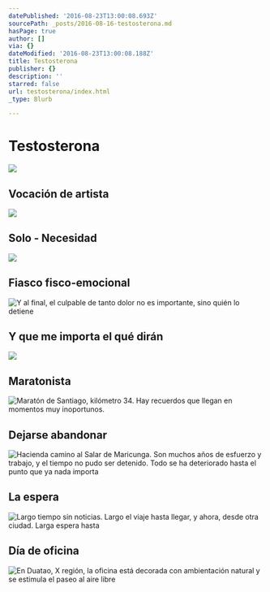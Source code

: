 ```yaml
---
datePublished: '2016-08-23T13:00:08.693Z'
sourcePath: _posts/2016-08-16-testosterona.md
hasPage: true
author: []
via: {}
dateModified: '2016-08-23T13:00:08.188Z'
title: Testosterona
publisher: {}
description: ''
starred: false
url: testosterona/index.html
_type: Blurb

---
```

# Testosterona
![](https://the-grid-user-content.s3-us-west-2.amazonaws.com/95845333-2fc8-4ba4-b2be-ea8aebe61999.jpg)

## Vocación de artista
![](https://the-grid-user-content.s3-us-west-2.amazonaws.com/95845333-2fc8-4ba4-b2be-ea8aebe61999.jpg)

## Solo - Necesidad
![](https://the-grid-user-content.s3-us-west-2.amazonaws.com/9b649ba6-d9eb-46fd-8ff1-fd4072713908.jpg)

## Fiasco fisco-emocional
![Y al final, el culpable de tanto dolor no es importante, sino quién lo detiene](https://the-grid-user-content.s3-us-west-2.amazonaws.com/71f4ec16-67f9-476d-bb12-cd195885dda3.jpg)

## Y que me importa el qué dirán
![](https://the-grid-user-content.s3-us-west-2.amazonaws.com/798e5fc7-fa2d-4b4e-996b-f0efd5b88cb6.jpg)

## Maratonista
![Maratón de Santiago, kilómetro 34. Hay recuerdos que llegan en momentos muy inoportunos.](https://the-grid-user-content.s3-us-west-2.amazonaws.com/7a55493f-4a5c-4771-bab8-0258d2b99175.jpg)

## Dejarse abandonar
![Hacienda camino al Salar de Maricunga. Son muchos años de esfuerzo y trabajo, y el tiempo no pudo ser detenido. Todo se ha deteriorado hasta el punto que ya nada importa](https://the-grid-user-content.s3-us-west-2.amazonaws.com/23d973b3-8ad1-43d0-9cca-c477657f4120.jpg)

## La espera
![Largo tiempo sin noticias. Largo el viaje hasta llegar, y ahora, desde otra ciudad. Larga espera hasta ](https://the-grid-user-content.s3-us-west-2.amazonaws.com/5aedbf31-a683-4b0f-836a-d4a68fea3024.jpg)

## Día de oficina
![En Duatao, X región, la oficina está decorada con ambientación natural y se estimula el paseo al aire libre](https://the-grid-user-content.s3-us-west-2.amazonaws.com/117d5c35-0e30-4ebb-8886-f8ae2ecf7cdc.jpg)